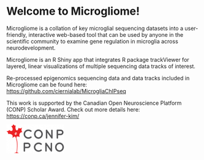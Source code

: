 # Welcome to Microgliome!

Microgliome is a collation of key microglial sequencing datasets into a user-friendly, interactive web-based tool that can be used by anyone in the scientific community to examine gene regulation in microglia across neurodevelopment.

Microgliome is an R Shiny app that integrates R package trackViewer for layered, linear visualizations of multiple sequencing data tracks of interest. 

Re-processed epigenomics sequencing data and data tracks included in Microgliome can be found here: https://github.com/ciernialab/MicrogliaChIPseq

This work is supported by the Canadian Open Neuroscience Platform (CONP) Scholar Award.
Check out more details here: https://conp.ca/jennifer-kim/


![alt text](https://github.com/ciernialab/Microgliome/blob/main/CONP_logo.png?raw=true)
